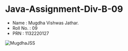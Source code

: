 # Java-Assignment-Div-B-09

- Name : Mugdha Vishwas Jathar.
- Roll No. : 09
- PRN : 1132220127

![MugdhaJSS](https://user-images.githubusercontent.com/88970188/203223572-4e8cdbba-7f20-4a0a-87c8-f562052c0b38.png)
